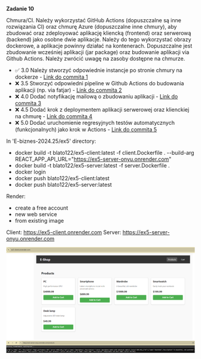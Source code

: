 **Zadanie 10**

Chmura/CI. Należy wykorzystać GitHub Actions (dopuszczalne są inne rozwiązania
CI) oraz chmurę Azure (dopuszczalne inne chmury), aby zbudować oraz
zdeployować aplikację kliencką (frontend) oraz serwerową (backend)
jako osobne dwie aplikacje. Należy do tego wykorzystać obrazy
dockerowe, a aplikacje powinny działać na kontenerach. Dopuszczalne
jest zbudowanie wcześniej aplikacji (jar package) oraz budowanie
aplikacji via Github Actions. Należy zwrócić uwagę na zasoby dostępne
na chmurze.

- :white_check_mark: 3.0 Należy stworzyć odpowiednie instancje po stronie chmury na
dockerze - [Link do commita 1](https://github.com/Blato122/E-Biznes-2024.25/commit/a5a3d94c7a07ba4436c544740acb6a528367209b)
- :x: 3.5 Stworzyć odpowiedni pipeline w Github Actions do budowania
aplikacji (np. via fatjar) - [Link do commita 2](https://github.com/Blato122/E-Biznes-2024.25/commit/)
- :x: 4.0 Dodać notyfikację mailową o zbudowaniu aplikacji - [Link do commita 3](https://github.com/Blato122/E-Biznes-2024.25/commit/)
- :x: 4.5 Dodać krok z deploymentem aplikacji serwerowej oraz klienckiej na
chmurę - [Link do commita 4](https://github.com/Blato122/E-Biznes-2024.25/commit/)
- :x: 5.0 Dodać uruchomienie regresyjnych testów automatycznych
(funkcjonalnych) jako krok w Actions - [Link do commita 5](https://github.com/Blato122/E-Biznes-2024.25/commit/)

In 'E-biznes-2024.25/ex5' directory:
- docker build -t blato122/ex5-client:latest -f client.Dockerfile . --build-arg REACT_APP_API_URL="https://ex5-server-onyu.onrender.com"
- docker build -t blato122/ex5-server:latest -f server.Dockerfile .
- docker login
- docker push blato122/ex5-client:latest
- docker push blato122/ex5-server:latest

Render:
- create a free account
- new web service
- from existing image

Client: https://ex5-client.onrender.com
Server: https://ex5-server-onyu.onrender.com

![alt text](image.png)
![alt text](image-1.png)